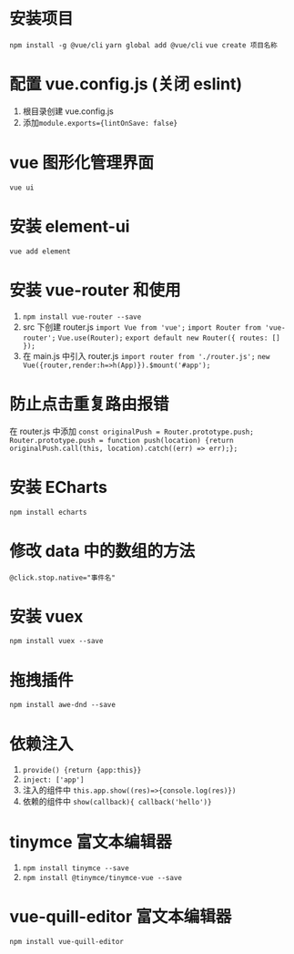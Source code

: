 # 安装项目

`npm install -g @vue/cli`
`yarn global add @vue/cli`
`vue create 项目名称`

# 配置 vue.config.js (关闭 eslint)

1. 根目录创建 vue.config.js
2. 添加`module.exports={lintOnSave: false}`

# vue 图形化管理界面

`vue ui`

# 安装 element-ui

`vue add element`

# 安装 vue-router 和使用

1. `npm install vue-router --save`
2. src 下创建 router.js
   `import Vue from 'vue';`
   `import Router from 'vue-router';`
   `Vue.use(Router);`
   `export default new Router({ routes: [] });`
3. 在 main.js 中引入 router.js
   `import router from './router.js';`
   `new Vue({router,render:h=>h(App)}).$mount('#app');`

# 防止点击重复路由报错

在 router.js 中添加
`const originalPush = Router.prototype.push;`
`Router.prototype.push = function push(location) {return originalPush.call(this, location).catch((err) => err);};`

# 安装 ECharts

`npm install echarts`

# 修改 data 中的数组的方法

`@click.stop.native="事件名"`

# 安装 vuex

`npm install vuex --save`

# 拖拽插件

`npm install awe-dnd --save`

# 依赖注入

1. `provide() {return {app:this}}`
2. `inject: ['app']`
3. 注入的组件中
   `this.app.show((res)=>{console.log(res)})`
4. 依赖的组件中
   `show(callback){ callback('hello')}`

# tinymce 富文本编辑器

1. `npm install tinymce --save`
2. `npm install @tinymce/tinymce-vue --save`

# vue-quill-editor 富文本编辑器

`npm install vue-quill-editor`
